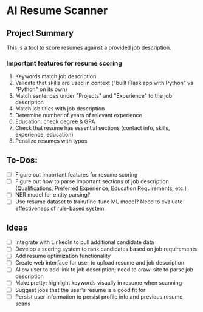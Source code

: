 # AI Resume Scanner

## Project Summary
This is a tool to score resumes against a provided job description. 

### Important features for resume scoring
1. Keywords match job description
2. Validate that skills are used in context ("built Flask app with Python" vs "Python" on its own)
3. Match sentences under "Projects" and "Experience" to the job description
4. Match job titles with job description
5. Determine number of years of relevant experience
6. Education: check degree & GPA
7. Check that resume has essential sections (contact info, skills, experience, education)
8. Penalize resumes with typos

## To-Dos:
- [ ] Figure out important features for resume scoring
- [ ] Figure out how to parse important sections of job description (Qualifications, Preferred Experience, Education Requirements, etc.)
- [ ] NER model for entity parsing?
- [ ] Use resume dataset to train/fine-tune ML model? Need to evaluate effectiveness of rule-based system

## Ideas
- [ ] Integrate with LinkedIn to pull additional candidate data
- [ ] Develop a scoring system to rank candidates based on job requirements
- [ ] Add resume optimization functionality
- [ ] Create web interface for user to upload resume and job description
- [ ] Allow user to add link to job description; need to crawl site to parse job description
- [ ] Make pretty: highlight keywords visually in resume when scanning
- [ ] Suggest jobs that the user's resume is a good fit for
- [ ] Persist user information to persist profile info and previous resume scans